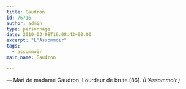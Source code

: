 ```yaml
---
title: Gaudron
id: 76716
author: admin
type: personnage
date: 2010-03-08T16:08:43+00:00
excerpt: "L'Assommoir"
tags:
  - assommoir
main_name: Gaudron

---
```

— Mari de madame Gaudron. Lourdeur de brute [86]. _(L&rsquo;Assommoir.)_